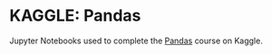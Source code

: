 # KAGGLE: Pandas

Jupyter Notebooks used to complete the [Pandas](http://kaggle.com/learn/pandas) course on Kaggle.

